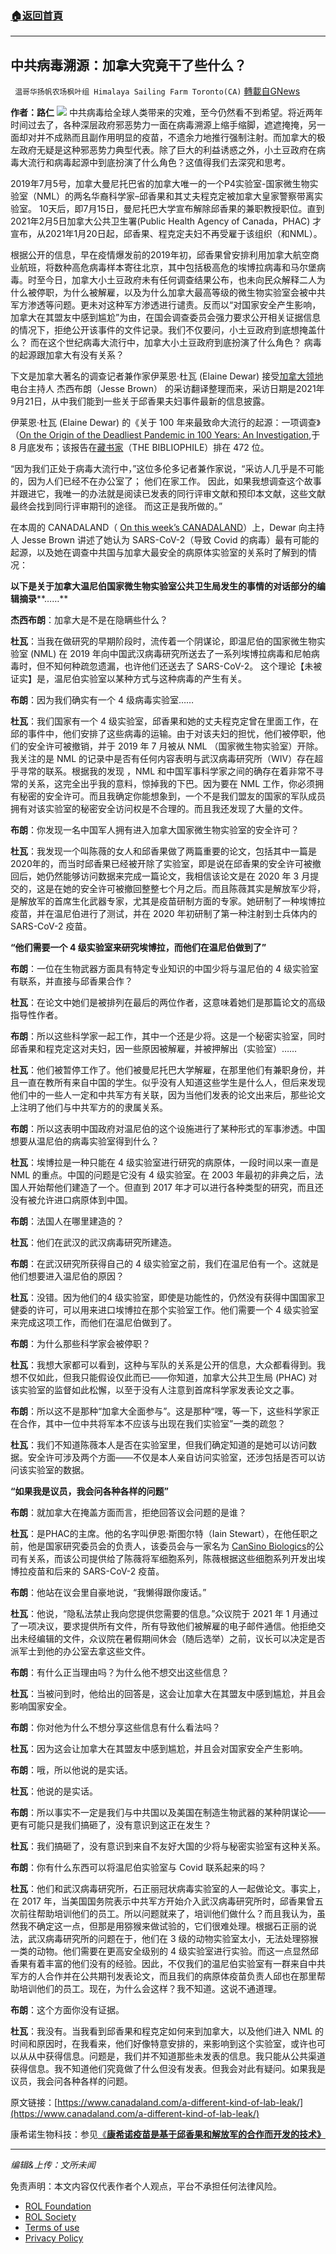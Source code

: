 ###  [:house:返回首頁](https://github.com/ourhimalayas/txt)
---


## 中共病毒溯源：加拿大究竟干了些什么？
` 温哥华扬帆农场枫叶组 Himalaya Sailing Farm Toronto(CA)` [轉載自GNews](https://gnews.org/zh-hans/1709626/)

**作者：路仁**
![](https://assets.gnews.org/wp-content/uploads/2021/11/Qiu1-400x225-1.jpeg)
中共病毒给全球人类带来的灾难，至今仍然看不到希望。将近两年时间过去了，各种深层政府邪恶势力一面在病毒溯源上缩手缩脚，遮遮掩掩，另一面却对并不成熟而且副作用明显的疫苗，不遗余力地推行强制注射。而加拿大的极左政府无疑是这种邪恶势力典型代表。除了巨大的利益诱惑之外，小土豆政府在病毒大流行和病毒起源中到底扮演了什么角色？这值得我们去深究和思考。

2019年7月5号，加拿大曼尼托巴省的加拿大唯一的一个P4实验室-国家微生物实验室（NML）的两名华裔科学家–邱香果和其丈夫程克定被加拿大皇家警察带离实验室。 10天后，即7月15日，曼尼托巴大学宣布解除邱香果的兼职教授职位。直到2021年2月5日加拿大公共卫生署(Public Health Agency of Canada，PHAC) 才宣布，从2021年1月20日起，邱香果、程克定夫妇不再受雇于该组织（和NML）。

根据公开的信息，早在疫情爆发前的2019年初，邱香果曾安排利用加拿大航空商业航班，将数种高危病毒样本寄往北京，其中包括极高危的埃博拉病毒和马尔堡病毒。时至今日，加拿大小土豆政府未有任何调查结果公布，也未向民众解释二人为什么被停职，为什么被解雇，以及为什么加拿大最高等级的微生物实验室会被中共军方渗透等问题。更未对这种军方渗透进行谴责。反而以“对国家安全产生影响，加拿大在其盟友中感到尴尬”为由，在国会调查委员会强力要求公开相关证据信息的情况下，拒绝公开该事件的文件记录。我们不仅要问，小土豆政府到底想掩盖什么？ 而在这个世纪病毒大流行中，加拿大小土豆政府到底扮演了什么角色？ 病毒的起源跟加拿大有没有关系？

下文是加拿大著名的调查记者兼作家伊莱恩·杜瓦 (Elaine Dewar) 接受[加拿大领地](https://www.canadaland.com/a-different-kind-of-lab-leak/)电台主持人 杰西布朗（Jesse Brown） 的采访翻译整理而来，采访日期是2021年9月21日，从中我们能到一些关于邱香果夫妇事件最新的信息披露。

伊莱恩·杜瓦 (Elaine Dewar) 的《关于 100 年来最致命大流行的起源：一项调查》（[On the Origin of the Deadliest Pandemic in 100 Years: An Investigation](http://biblioasis.com/shop/new-release/on-the-origin-of-the-worst-pandemic-in-100-years/),于 8 月底发布；该报告在[藏书家](http://biblioasis.com/shop/new-release/on-the-origin-of-the-worst-pandemic-in-100-years/)（THE BIBLIOPHILE）排在 472 位。

“因为我们正处于病毒大流行中，”这位多伦多记者兼作家说，“采访人几乎是不可能的，因为人们已经不在办公室了； 他们在家工作。 因此，如果我想调查这个故事并跟进它，我唯一的办法就是阅读已发表的同行评审文献和预印本文献，这些文献最终会找到同行评审期刊的途径。 而这正是我所做的。”

在本周的 CANADALAND（ [On this week’s CANADALAND](https://www.canadaland.com/podcast/715-mommy-where-does-covid-come-from/)）上，Dewar 向主持人 Jesse Brown 讲述了她认为 SARS-CoV-2（导致 Covid 的病毒）最有可能的起源，以及她在调查中共国与加拿大最安全的病原体实验室的关系时了解到的情况：

**以下是关于加拿大温尼伯国家微生物实验室公共卫生局发生的事情的对话部分的编辑摘录****……**

**杰西布朗**：加拿大是不是在隐瞒些什么？

**杜瓦**：当我在做研究的早期阶段时，流传着一个阴谋论，即温尼伯的国家微生物实验室 (NML) 在 2019 年向中国武汉病毒研究所送去了一系列埃博拉病毒和尼帕病毒时，但不知何种疏忽遗漏，也许他们还送去了 SARS-CoV-2。 这个理论【未被证实】是，温尼伯实验室以某种方式与这种病毒的产生有关。

**布朗**：因为我们确实有一个 4 级病毒实验室……

**杜瓦**：我们国家有一个 4 级实验室，邱香果和她的丈夫程克定曾在里面工作，在邱的事件中，他们安排了这些病毒的运输。由于对该夫妇的担忧，他们被停职，他们的安全许可被撤销，并于 2019 年 7 月被从 NML （国家微生物实验室）开除。我关注的是 NML 的记录中是否有任何内容表明与武汉病毒研究所（WIV）存在超乎寻常的联系。根据我的发现 ，NML 和中国军事科学家之间的确存在着非常不寻常的关系，这完全出乎我的意料，惊掉我的下巴。因为要在 NML 工作，你必须拥有秘密的安全许可。而且我确定你能想象到，一个不是我们盟友的国家的军队成员拥有对该实验室的秘密安全访问权是不合理的。而且我还发现了大量的文件。

**布朗**：你发现一名中国军人拥有进入加拿大国家微生物实验室的安全许可？

**杜瓦**：我发现一个叫陈薇的女人和邱香果做了两篇重要的论文，包括其中一篇是2020年的，而当时邱香果已经被开除了实验室，即是说在邱香果的安全许可被撤回后，她仍然能够访问数据来完成一篇论文，我相信该论文是在 2020 年 3 月提交的，这是在她的安全许可被撤回整整七个月之后。而且陈薇其实是解放军少将，是解放军的首席生化武器专家，尤其是疫苗研制方面的专家。她研制了一种埃博拉疫苗，并在温尼伯进行了测试，并在 2020 年初研制了第一种注射到士兵体内的 SARS-CoV-2 疫苗。

**“****他们需要一个**** 4 ****级实验室来研究埃博拉，而他们在温尼伯做到了****”**

**布朗**：一位在生物武器方面具有特定专业知识的中国少将与温尼伯的 4 级实验室有联系，并直接与邱香果合作？

**杜瓦**：在论文中她们是被排列在最后的两位作者，这意味着她们是那篇论文的高级指导性作者。

**布朗**：所以这些科学家一起工作，其中一个还是少将。这是一个秘密实验室，同时邱香果和程克定这对夫妇，因一些原因被解雇，并被押解出（实验室）……

**杜瓦**：他们被暂停工作了。他们被曼尼托巴大学解雇，在那里他们有兼职身份，并且一直在教所有来自中国的学生。似乎没有人知道这些学生是什么人，但后来发现他们中的一些人一定和中共军方有关联，因为当他们发表的论文出来后，那些论文上注明了他们与中共军方的的隶属关系。

**布朗**：所以这表明中国政府对温尼伯的这个设施进行了某种形式的军事渗透。中国想要从温尼伯的病毒实验室得到什么？

**杜瓦**：埃博拉是一种只能在 4 级实验室进行研究的病原体，一段时间以来一直是 NML 的重点。中国的问题是它没有 4 级实验室。在 2003 年最初的非典之后，法国人开始帮他们建造了一个。但直到 2017 年才可以进行各种类型的研究，而且还没有被允许进口病原体到中国。

**布朗**：法国人在哪里建造的？

**杜瓦**：他们在武汉的武汉病毒研究所建造。

**布朗**：在武汉研究所获得自己的 4 级实验室之前，我们在温尼伯有一个。这就是他们想要进入温尼伯的原因？

**杜瓦**：没错。因为他们的4 级实验室，即使是功能性的，仍然没有获得中国国家卫健委的许可，可以用来进口埃博拉在那个实验室工作。他们需要一个 4 级实验室来完成这项工作，而他们在温尼伯做到了。

**布朗**：为什么那些科学家会被停职？

**杜瓦**：我想大家都可以看到，这种与军队的关系是公开的信息，大众都看得到。我想不仅如此，但我只能假设仅此而已——你知道，加拿大公共卫生局 (PHAC) 对该实验室的监督如此松懈，以至于没有人注意到首席科学家发表论文之事。

**布朗**：所以这不是那种“加拿大全面参与”。这是那种“嘿，等一下，这些科学家正在合作，其中一位中共将军本不应该与出现在我们实验室”一类的疏忽？

**杜瓦**：我们不知道陈薇本人是否在实验室里，但我们确定知道的是她可以访问数据。安全许可涉及两个方面——不仅是本人亲自访问实验室，还涉包括是否可以访问该实验室的数据。

**“****如果我是议员，我会问各种各样的问题****”**

**布朗**：就加拿大在掩盖方面而言，拒绝回答议会问题的是谁？

**杜瓦**：是PHAC的主席。他的名字叫伊恩·斯图尔特（Iain Stewart），在他任职之前，他是国家研究委员会的负责人，该委员会与一家名为 [CanSino Biologics](http://www.cansinotech.com.cn/)的公司有关系，而该公司提供给了陈薇将军细胞系列，陈薇根据这些细胞系列开发出埃博拉疫苗和后来的 SARS-CoV-2 疫苗。

**布朗**：他站在议会里自豪地说，“我懒得跟你废话。”

**杜瓦**：他说，“隐私法禁止我向您提供您需要的信息。”众议院于 2021 年 1 月通过了一项决议，要求提供所有文件，所有导致他们被解雇的电子邮件通信。他拒绝交出未经编辑的文件，众议院在暑假期间休会（随后选举）之前，议长可以决定是否派军士到他的办公室去拿这些文件。

**布朗**：有什么正当理由吗？为什么他不想交出这些信息？

**杜瓦**：当被问到时，他给出的回答是，这会让加拿大在其盟友中感到尴尬，并且会影响国家安全。

**布朗**：你对他为什么不想分享这些信息有什么看法吗？

**杜瓦**：因为这会让加拿大在其盟友中感到尴尬，并且会对国家安全产生影响。

**布朗**：哦，所以他说的是实话。

**杜瓦**：他说的是实话。

**布朗**：所以事实不一定是我们与中共国以及美国在制造生物武器的某种阴谋论——更有可能只是我们搞砸了，没有意识到这正在发生？

**杜瓦**：我们搞砸了，没有意识到来自不友好大国的少将与秘密实验室有这种关系。

**布朗**：你有什么东西可以将温尼伯实验室与 Covid 联系起来的吗？

**杜瓦**：他们和武汉病毒研究所，石正丽冠状病毒实验室的人一起做论文。事实上，在 2017 年，当美国国务院表示中共军方开始介入武汉病毒研究所时，邱香果曾五次前往帮助培训他们的员工。所以问题就来了，培训他们做什么？而且我认为，虽然我不确定这一点，但那是用猕猴来做试验的，它们很难处理。根据石正丽的说法，武汉病毒研究所的问题在于，他们在 3 级的动物实验室太小，无法处理猕猴一类的动物。他们需要在更高安全级别的 4 级实验室进行实验。而这一点显然邱香果有着丰富的他们没有的经验。因此，不仅我们的温尼伯实验室有一群来自中共军方的人合作并在公共期刊发表论文，而且我们的病原体疫苗负责人邱也在那里帮助培训他们的员工。现在，为什么会这样？我不知道。这说不通道理。

**布朗**：这个方面你没有证据。

**杜瓦**：我没有。当我看到邱香果和程克定如何来到加拿大，以及他们进入 NML 的时间和原因时，在我看来，他们好像特意安排的，来影响到这个实验室，或许也可以从从中获得信息。问题是，我们并不知道那些未发表的信息。我只能从公共渠道获得信息。我不知道他们究竟做了什么但没有发表。但我会对此有疑问。如果我是议员，我会问各种各样的问题。

原文链接：[https://www.canadaland.com/a-different-kind-of-lab-leak/](https://www.canadaland.com/a-different-kind-of-lab-leak/)

康希诺生物科技：参见[《**康希诺疫苗是基于邱香果和解放军的合作而开发的技术》**](https://gnews.org/zh-hans/1543268/)

* * *

*编辑&上传：文所未闻*

 

免责声明：本文内容仅代表作者个人观点，平台不承担任何法律风险。

- [ROL Foundation](https://rolfoundation.org/)
- [ROL Society](https://rolsociety.org/)
- [Terms of use](https://gnews.org/terms-of-use-3/)
- [Privacy Policy](https://gnews.org/privacy-policy/)

